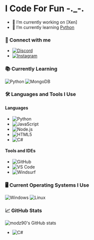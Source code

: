 # I Code For Fun -._-.

- 🔭 I’m currently working on [Xen]
- 🌱 I’m currently learning [Python](https://img.shields.io/badge/-Python-05122A?style=flat&logo=python)

### 🔗 Connect with me
- [![Discord](https://img.shields.io/badge/Discord-05122A?style=flat&logo=discord)](https://discord.com/users/726288681593471017)
- [![Instagram](https://img.shields.io/badge/Instagram-05122A?style=flat&logo=instagram)](https://instagram.com/[codm_jorrell])

### 📚 Currently Learning
![Python](https://img.shields.io/badge/python-3670A0?style=for-the-badge&logo=python&logoColor=ffdd54)
![MongoDB](https://img.shields.io/badge/MongoDB-%234ea94b.svg?style=for-the-badge&logo=mongodb&logoColor=darkgreen)

### 🛠️ Languages and Tools I Use

#### Languages
- ![Python](https://img.shields.io/badge/-Python-05122A?style=flat&logo=python)
- ![JavaScript](https://img.shields.io/badge/-JavaScript-05122A?style=flat&logo=javascript)
- ![Node.js](https://img.shields.io/badge/-Node.js-05122A?style=flat&logo=node.js)
- ![HTML5](https://img.shields.io/badge/-HTML5-05122A?style=flat&logo=html5)
- ![C#](https://img.shields.io/badge/-C%23-05122A?style=flat&logo=c-sharp)

#### Tools and IDEs
- ![GitHub](https://img.shields.io/badge/-GitHub-05122A?style=flat&logo=github)
- ![VS Code](https://img.shields.io/badge/-VS%20Code-05122A?style=flat&logo=visual-studio-code&logoColor=007ACC)
- ![Windsurf](https://img.shields.io/badge/-Windsurf-05122A?style=flat&logo=windsurfing&logoColor=00BFFF)

### 🖥️ Current Operating Systems I Use
![Windows](https://img.shields.io/badge/Windows-0078D6?style=for-the-badge&logo=windows&logoColor=white)
![Linux](https://img.shields.io/badge/Linux-FCC624?style=for-the-badge&logo=linux&logoColor=darkgreen)

### 📈 GitHub Stats
![modz90's GitHub stats](https://github-readme-stats.vercel.app/api?username=modz90&show_icons=true&theme=synthwave)

- ![C#](https://img.shields.io/badge/-C%23-239120?style=flat&logo=c-sharp&logoColor=white)
